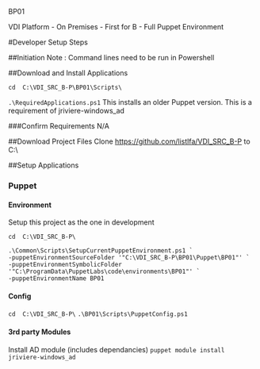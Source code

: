 BP01

VDI Platform - On Premises - First for B - Full Puppet Environment

#Developer Setup Steps

##Initiation
Note : Command lines need to be run in Powershell

##Download and Install Applications

`cd  C:\VDI_SRC_B-P\BP01\Scripts\`

`.\RequiredApplications.ps1`
  This installs an older Puppet version. This is a requirement of jriviere-windows_ad

###Confirm Requirements
N/A
  
##Download Project Files
Clone https://github.com/listlfa/VDI_SRC_B-P to C:\

##Setup Applications

### Puppet

#### Environment
Setup this project as the one in development

`cd  C:\VDI_SRC_B-P\`

```
.\Common\Scripts\SetupCurrentPuppetEnvironment.ps1 `
-puppetEnvironmentSourceFolder '"C:\VDI_SRC_B-P\BP01\Puppet\BP01"' `
-puppetEnvironmentSymbolicFolder '"C:\ProgramData\PuppetLabs\code\environments\BP01"' `
-puppetEnvironmentName BP01
```

#### Config

`cd  C:\VDI_SRC_B-P\`
`.\BP01\Scripts\PuppetConfig.ps1`

#### 3rd party Modules
Install AD module (includes dependancies)
    `puppet module install jriviere-windows_ad`
